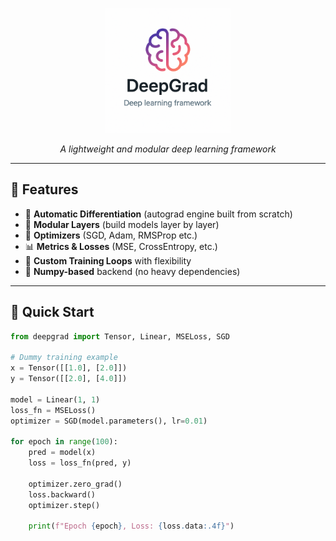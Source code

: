 <p align="center">
  <img src="logo.png" width="200" alt="DeepGrad Logo"/>
</p>

<p align="center"><em>A lightweight and modular deep learning framework</em></p>

---

## 🚀 Features

- 🔁 **Automatic Differentiation** (autograd engine built from scratch)
- 🧱 **Modular Layers** (build models layer by layer)
- 🎯 **Optimizers** (SGD, Adam, RMSProp etc.)
- 📊 **Metrics & Losses** (MSE, CrossEntropy, etc.)
- 🧪 **Custom Training Loops** with flexibility
- 🧵 **Numpy-based** backend (no heavy dependencies)

---

## 🧠 Quick Start

```python
from deepgrad import Tensor, Linear, MSELoss, SGD

# Dummy training example
x = Tensor([[1.0], [2.0]])
y = Tensor([[2.0], [4.0]])

model = Linear(1, 1)
loss_fn = MSELoss()
optimizer = SGD(model.parameters(), lr=0.01)

for epoch in range(100):
    pred = model(x)
    loss = loss_fn(pred, y)

    optimizer.zero_grad()
    loss.backward()
    optimizer.step()

    print(f"Epoch {epoch}, Loss: {loss.data:.4f}")
